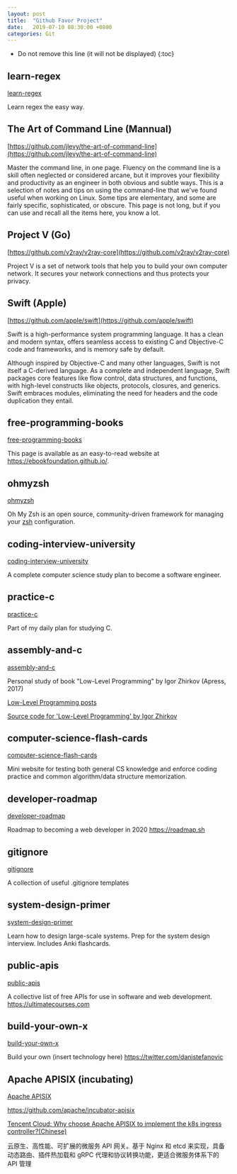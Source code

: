 ```yaml
---
layout: post
title:  "Github Favor Project"
date:   2019-07-10 08:30:00 +0800
categories: Git
---
```


* Do not remove this line (it will not be displayed)
{:toc}


## learn-regex

[learn-regex](https://github.com/ziishaned/learn-regex)

Learn regex the easy way.

## The Art of Command Line (Mannual)

[https://github.com/jlevy/the-art-of-command-line](https://github.com/jlevy/the-art-of-command-line)


Master the command line, in one page. Fluency on the command line is a skill often neglected or considered arcane, but it improves your flexibility and productivity as an engineer in both obvious and subtle ways. This is a selection of notes and tips on using the command-line that we've found useful when working on Linux. Some tips are elementary, and some are fairly specific, sophisticated, or obscure. This page is not long, but if you can use and recall all the items here, you know a lot.

## Project V (Go)

[https://github.com/v2ray/v2ray-core](https://github.com/v2ray/v2ray-core)

Project V is a set of network tools that help you to build your own computer network. It secures your network connections and thus protects your privacy. 


## Swift (Apple)

[https://github.com/apple/swift](https://github.com/apple/swift)

Swift is a high-performance system programming language. It has a clean and modern syntax, offers seamless access to existing C and Objective-C code and frameworks, and is memory safe by default. 

Although inspired by Objective-C and many other languages, Swift is not itself a C-derived language. As a complete and independent language, Swift packages core features like flow control, data structures, and functions, with high-level constructs like objects, protocols, closures, and generics. Swift embraces modules, eliminating the need for headers and the code duplication they entail.


## free-programming-books

[free-programming-books](https://github.com/EbookFoundation/free-programming-books)

This page is available as an easy-to-read website at https://ebookfoundation.github.io/.

## ohmyzsh

[ohmyzsh](https://github.com/ohmyzsh/ohmyzsh)

Oh My Zsh is an open source, community-driven framework for managing your [zsh](https://www.zsh.org/) configuration.

## coding-interview-university

[coding-interview-university](https://github.com/jwasham/coding-interview-university)

A complete computer science study plan to become a software engineer.


## practice-c

[practice-c](https://github.com/jwasham/practice-c)

Part of my daily plan for studying C.

## assembly-and-c

[assembly-and-c](https://github.com/jwasham/assembly-and-c)

Personal study of book "Low-Level Programming" by Igor Zhirkov (Apress, 2017)

[Low-Level Programming posts](https://startupnextdoor.com/low-level-programming/)

[Source code for 'Low-Level Programming' by Igor Zhirkov](https://github.com/Apress/low-level-programming)


## computer-science-flash-cards

[computer-science-flash-cards](https://github.com/jwasham/computer-science-flash-cards)

Mini website for testing both general CS knowledge and enforce coding practice and common algorithm/data structure memorization.


## developer-roadmap

[developer-roadmap](https://github.com/kamranahmedse/developer-roadmap)

Roadmap to becoming a web developer in 2020 https://roadmap.sh


## gitignore

[gitignore](https://github.com/github/gitignore)

A collection of useful .gitignore templates


## system-design-primer

[system-design-primer](https://github.com/donnemartin/system-design-primer)

Learn how to design large-scale systems. Prep for the system design interview. Includes Anki flashcards.


## public-apis

[public-apis](https://github.com/public-apis/public-apis)

A collective list of free APIs for use in software and web development. https://ultimatecourses.com


## build-your-own-x

[build-your-own-x](https://github.com/danistefanovic/build-your-own-x)

Build your own (insert technology here) https://twitter.com/danistefanovic

## Apache APISIX (incubating)

[Apache APISIX](https://apisix.apache.org/zh/)

https://github.com/apache/incubator-apisix

[Tencent Cloud: Why choose Apache APISIX to implement the k8s ingress controller?(Chinese)](https://www.upyun.com/opentalk/448.html)

云原生、高性能、可扩展的微服务 API 网关。基于 Nginx 和 etcd 来实现，具备动态路由、插件热加载和 gRPC 代理和协议转换功能，更适合微服务体系下的 API 管理







